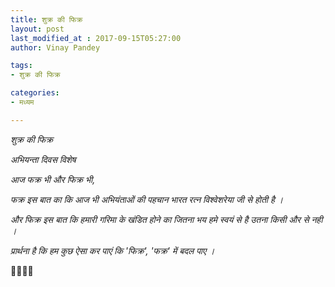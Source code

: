 ```yaml
---
title: शुक्र की फिक्र
layout: post
last_modified_at : 2017-09-15T05:27:00
author: Vinay Pandey

tags:
- शुक्र की फिक्र

categories:
- मध्यम

---
```


*शुक्र की फिक्र*

*_अभियन्ता दिवस विशेष_*

_*आज फक्र भी और फिक्र भी,*_

*फक्र इस बात का कि आज भी अभियंताओं की पहचान भारत रत्न विश्वेशरेया जी से होती है ।* 

*और फिक्र इस बात कि हमारी गरिमा के खंडित होने का जितना भय हमे स्वयं से है उतना किसी और से नही ।*

*प्रार्थना है कि*
*हम कुछ ऐसा कर पाएं कि*
*'फिक्र', 'फक्र' में बदल पाए ।*

🙏🌷🌷🙏
